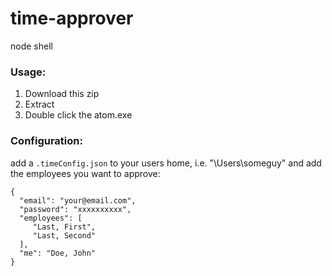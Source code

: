 time-approver
=============

node shell

### Usage:

1. Download this zip
2. Extract
3. Double click the atom.exe

### Configuration:

add a `.timeConfig.json` to your users home, i.e. "\Users\someguy" and add the employees you want to approve: 
```
{
  "email": "your@email.com",
  "password": "xxxxxxxxxx",
  "employees": [
     "Last, First",
     "Last, Second"
  ],
  "me": "Doe, John"
}
```
